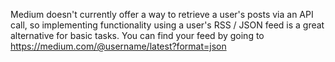 Medium doesn't currently offer a way to retrieve a user's posts via an API call, so implementing functionality using a user's RSS / JSON feed is a great alternative for basic tasks. You can find your feed by going to https://medium.com/@username/latest?format=json